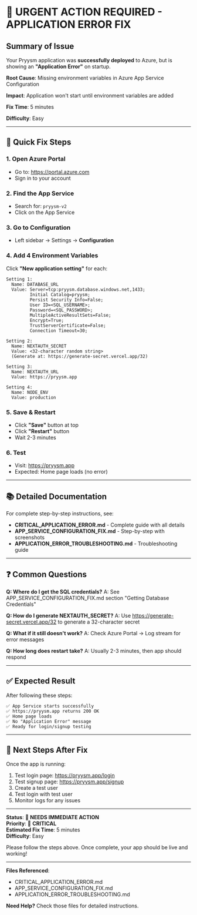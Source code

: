 # 🚨 URGENT ACTION REQUIRED - APPLICATION ERROR FIX

## Summary of Issue

Your Pryysm application was **successfully deployed** to Azure, but is showing an **"Application Error"** on startup.

**Root Cause**: Missing environment variables in Azure App Service Configuration

**Impact**: Application won't start until environment variables are added

**Fix Time**: 5 minutes

**Difficulty**: Easy

---

## 🎯 Quick Fix Steps

### 1. Open Azure Portal
- Go to: https://portal.azure.com
- Sign in to your account

### 2. Find the App Service
- Search for: `pryysm-v2`
- Click on the App Service

### 3. Go to Configuration
- Left sidebar → Settings → **Configuration**

### 4. Add 4 Environment Variables

Click **"New application setting"** for each:

```
Setting 1:
  Name: DATABASE_URL
  Value: Server=tcp:pryysm.database.windows.net,1433;
         Initial Catalog=pryysm;
         Persist Security Info=False;
         User ID=<SQL_USERNAME>;
         Password=<SQL_PASSWORD>;
         MultipleActiveResultSets=False;
         Encrypt=True;
         TrustServerCertificate=False;
         Connection Timeout=30;

Setting 2:
  Name: NEXTAUTH_SECRET
  Value: <32-character random string>
  (Generate at: https://generate-secret.vercel.app/32)

Setting 3:
  Name: NEXTAUTH_URL
  Value: https://pryysm.app

Setting 4:
  Name: NODE_ENV
  Value: production
```

### 5. Save & Restart
- Click **"Save"** button at top
- Click **"Restart"** button
- Wait 2-3 minutes

### 6. Test
- Visit: https://pryysm.app
- Expected: Home page loads (no error)

---

## 📚 Detailed Documentation

For complete step-by-step instructions, see:
- **CRITICAL_APPLICATION_ERROR.md** - Complete guide with all details
- **APP_SERVICE_CONFIGURATION_FIX.md** - Step-by-step with screenshots
- **APPLICATION_ERROR_TROUBLESHOOTING.md** - Troubleshooting guide

---

## ❓ Common Questions

**Q: Where do I get the SQL credentials?**
A: See APP_SERVICE_CONFIGURATION_FIX.md section "Getting Database Credentials"

**Q: How do I generate NEXTAUTH_SECRET?**
A: Use https://generate-secret.vercel.app/32 to generate a 32-character secret

**Q: What if it still doesn't work?**
A: Check Azure Portal → Log stream for error messages

**Q: How long does restart take?**
A: Usually 2-3 minutes, then app should respond

---

## ✅ Expected Result

After following these steps:
```
✅ App Service starts successfully
✅ https://pryysm.app returns 200 OK
✅ Home page loads
✅ No "Application Error" message
✅ Ready for login/signup testing
```

---

## 🚀 Next Steps After Fix

Once the app is running:
1. Test login page: https://pryysm.app/login
2. Test signup page: https://pryysm.app/signup
3. Create a test user
4. Test login with test user
5. Monitor logs for any issues

---

**Status**: 🚨 **NEEDS IMMEDIATE ACTION**  
**Priority**: 🔴 **CRITICAL**  
**Estimated Fix Time**: 5 minutes  
**Difficulty**: Easy

Please follow the steps above. Once complete, your app should be live and working!

---

**Files Referenced**:
- CRITICAL_APPLICATION_ERROR.md
- APP_SERVICE_CONFIGURATION_FIX.md
- APPLICATION_ERROR_TROUBLESHOOTING.md

**Need Help?** Check those files for detailed instructions.
